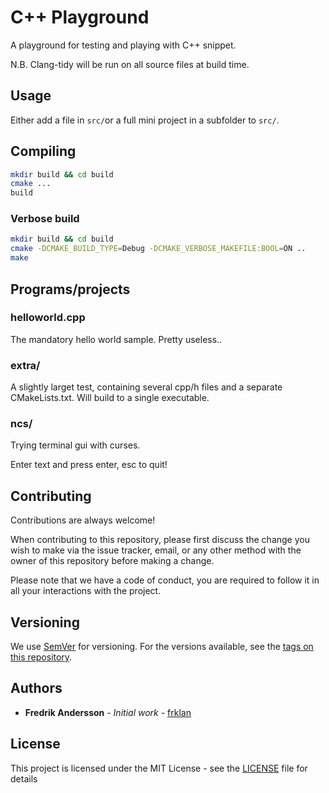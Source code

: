 # C++ Playground

 A playground for testing and playing with C++ snippet.

N.B. Clang-tidy will be run on all source files at build time.

## Usage

Either add a file in ```src/```or a full mini project in a subfolder to ```src/```.

## Compiling

```bash
mkdir build && cd build
cmake ...
build
```

### Verbose build

```bash
mkdir build && cd build
cmake -DCMAKE_BUILD_TYPE=Debug -DCMAKE_VERBOSE_MAKEFILE:BOOL=ON ..
make
```

## Programs/projects

### helloworld.cpp

The mandatory hello world sample. Pretty useless..

### extra/

A slightly larget test, containing several cpp/h files and a separate CMakeLists.txt. Will build to a single executable.

### ncs/

Trying terminal gui with curses.

Enter text and press enter, esc to quit!

## Contributing

Contributions are always welcome!

When contributing to this repository, please first discuss the change you wish to make via the issue tracker, email, or any other method with the owner of this repository before making a change.

Please note that we have a code of conduct, you are required to follow it in all your interactions with the project.

## Versioning

We use [SemVer](http://semver.org/) for versioning. For the versions available, see the [tags on this repository](https://github.com/frklan/[TBD]/tags).

## Authors

* **Fredrik Andersson** - *Initial work* - [frklan](https://github.com/frklan)

## License

This project is licensed under the MIT License - see the [LICENSE](LICENSE) file for details
